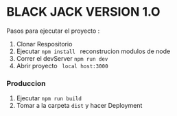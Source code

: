  # BLACK JACK VERSION 1.O 
 <!-- TODO: FECHA DE CREACION 22/ 07 / 2024 -->

Pasos para ejecutar el proyecto :

1. Clonar Respositorio
2. Ejecutar ```npm install ``` reconstrucion modulos de node
3. Correr el devServer ```npm run dev ```
4. Abrir proyecto ``` local host:3000```

### Produccion 

1. Ejecutar ```npm run build ```
2. Tomar a la carpeta ``` dist ``` y hacer Deployment







